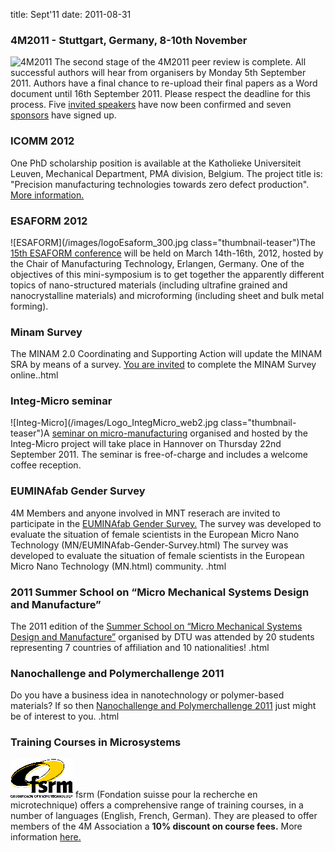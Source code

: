 title: Sept'11
date: 2011-08-31 
 
### 4M2011 - Stuttgart, Germany, 8-10th November

![4M2011](/images/4m-2011_web1.jpg)
The second stage of the 4M2011 peer review is complete. All successful authors will hear from organisers by Monday 5th September 2011. Authors have a final chance to re-upload their final papers as a Word document until 16th September 2011. Please respect the deadline for this process. Five [invited speakers](/conference/2011/Invited-Speakers-0) have now been confirmed and seven [sponsors](/conference/2011/Our-Sponsor.html) have signed up. 
 
### ICOMM 2012

One PhD scholarship position is available at the Katholieke Universiteit Leuven, Mechanical Department, PMA division, Belgium. The project title is: "Precision manufacturing technologies towards zero defect production". [More information.](/content/PhD-scholarship-KULeuve/PhD-scholarship-KULeuve.html)
 
### ESAFORM 2012

![ESAFORM](/images/logoEsaform_300.jpg class="thumbnail-teaser")The [15th ESAFORM conference](/node/556) will be held on March 14th-16th, 2012, hosted by the Chair of Manufacturing Technology, Erlangen, Germany. One of the objectives of this mini-symposium is to get together the apparently different topics of nano-structured materials (including ultrafine grained and nanocrystalline materials) and microforming (including sheet and bulk metal forming).   
### Minam Survey

The MINAM 2.0 Coordinating and Supporting Action will update the MINAM SRA by means of a survey. [You are invited](/content/MINAM-Surve/MINAM-Surve.html) to complete the MINAM Survey online..html
### Integ-Micro seminar

![Integ-Micro](/images/Logo_IntegMicro_web2.jpg class="thumbnail-teaser")A [seminar on micro-manufacturing](/event/Integ-micro-semina.html) organised and hosted by the Integ-Micro project will take place in Hannover on Thursday 22nd September 2011. The seminar is free-of-charge and includes a welcome coffee reception.
### EUMINAfab Gender Survey

4M Members and anyone involved in MNT reserach are invited to participate in the [EUMINAfab Gender Survey.](/content/EUMINAfab-Gender-Survey.html) The survey was developed to evaluate the situation of female scientists in the European Micro Nano Technology (MN/EUMINAfab-Gender-Survey.html) The survey was developed to evaluate the situation of female scientists in the European Micro Nano Technology (MN.html) community.     .html
### 2011 Summer School on “Micro Mechanical Systems Design and Manufacture”

The 2011 edition of the [Summer School on “Micro Mechanical Systems Design and Manufacture”](/content/2011-Summer-School-Micro-Mechanical-Systems-Design-and-Manufactur/2011-Summer-School-Micro-Mechanical-Systems-Design-and-Manufactur.html) organised by DTU was attended by 20 students representing 7 countries of affiliation and 10 nationalities!  .html
### Nanochallenge and Polymerchallenge 2011

Do you have a business idea in nanotechnology or polymer-based materials? If so then [Nanochallenge and Polymerchallenge 2011](/content/Nanochallenge-and-Polymerchallenge-201/Nanochallenge-and-Polymerchallenge-201.html) just might be of interest to you.  .html
### Training Courses in Microsystems

![FSRM](/images/FSRM_LOGO_web.gif)
fsrm (Fondation suisse pour la recherche en microtechnique) offers a comprehensive range of training courses, in a number of languages (English, French, German). They are pleased to offer members of the 4M Association a <b>10% discount on course fees.</b> More information [here.](/content/fsrm-training-course/fsrm-training-course.html)